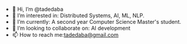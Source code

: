 - 👋 Hi, I’m @tadedaba
- 👀 I’m interested in:  Distributed Systems, AI, ML, NLP.
- 🌱 I’m currently: A second year Computer Science Master's student.
- 💞️ I’m looking to collaborate on: AI development
- 📫 How to reach me:tadedaba@gmail.com 

<!---
tadedaba/tadedaba is a ✨ special ✨ repository because its `README.md` (this file) appears on your GitHub profile.
You can click the Preview link to take a look at your changes.
--->
